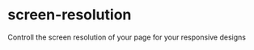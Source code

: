 screen-resolution
=================

Controll the screen resolution of your page for your responsive designs